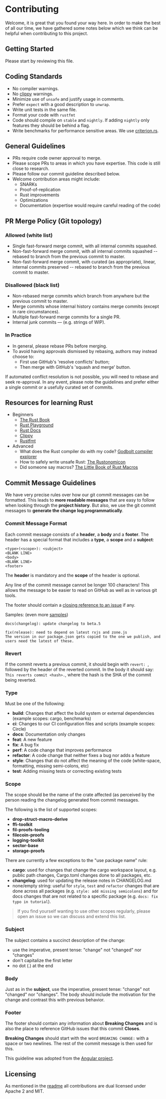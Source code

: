# Contributing

Welcome, it is great that you found your way here. In order to make the best of all our time, we have gathered some notes
below which we think can be helpful when contributing to this project.

## Getting Started

Please start by reviewing this file.

## Coding Standards

- No compiler warnings.
- No [clippy](https://github.com/rust-lang/rust-clippy) warnings.
- Minimize use of `unsafe` and justify usage in comments.
- Prefer `expect` with a good description to `unwrap`.
- Write unit tests in the same file.
- Format your code with `rustfmt`
- Code should compile on `stable` and `nightly`. If adding `nightly` only features they should be behind a flag.
- Write benchmarks for performance sensitive areas. We use [criterion.rs](https://github.com/japaric/criterion.rs).


## General Guidelines
- PRs require code owner approval to merge.
- Please scope PRs to areas in which you have expertise. This code is still close to research.
- Please follow our commit guideline described below.
- Welcome contribution areas might include:
  - SNARKs
  - Proof-of-replication
  - Rust improvements
  - Optimizations
  - Documentation (expertise would require careful reading of the code)


## PR Merge Policy (Git topology)

### Allowed (white list)
 - Single fast-forward merge commit, with all internal commits squashed.
 - Non-fast-forward merge commit, with all internal commits squashed -- rebased to branch from the previous commit to master.
 - Non-fast-forward merge commit, with curated (as appropriate), linear, internal commits preserved -- rebased to branch from the previous commit to master.

### Disallowed (black list)
 - Non-rebased merge commits which branch from anywhere but the previous commit to master.
 - Merge commits whose internal history contains merge commits (except in rare circumstances).
 - Multiple fast-forward merge commits for a single PR.
 - Internal junk commits — (e.g. strings of WIP).

### In Practice
 - In general, please rebase PRs before merging.
 - To avoid having approvals dismissed by rebasing, authors may instead choose to:
   - First use GitHub's 'resolve conflicts' button;
   - Then merge with GitHub's 'squash and merge' button.

If automated conflict resolution is not possible, you will need to rebase and seek re-approval. In any event, please note the guidelines and prefer either a single commit or a usefully curated set of commits.

## Resources for learning Rust

- Beginners
  - [The Rust Book](https://doc.rust-lang.org/book/)
  - [Rust Playground](https://play.rust-lang.org/)
  - [Rust Docs](https://doc.rust-lang.org/)
  - [Clippy](https://github.com/rust-lang/rust-clippy)
  - [Rustfmt](https://github.com/rust-lang/rustfmt)
- Advanced
  - What does the Rust compiler do with my code? [Godbolt compiler explorer](https://rust.godbolt.org/)
  - How to safely write unsafe Rust: [The Rustonomicon](https://doc.rust-lang.org/nomicon/)
  - Did someone say macros? [The Little Book of Rust Macros](https://danielkeep.github.io/tlborm/book/index.html)


## Commit Message Guidelines

We have very precise rules over how our git commit messages can be formatted. This leads to **more
readable messages** that are easy to follow when looking through the **project history**. But also,
we use the git commit messages to **generate the change log programmatically**.

### Commit Message Format

Each commit message consists of a **header**, a **body** and a **footer**.  The header has a special
format that includes a **type**, a **scope** and a **subject**:

```
<type>(<scope>): <subject>
<BLANK LINE>
<body>
<BLANK LINE>
<footer>
```

The **header** is mandatory and the **scope** of the header is optional.

Any line of the commit message cannot be longer 100 characters! This allows the message to be easier
to read on GitHub as well as in various git tools.

The footer should contain a [closing reference to an issue](https://help.github.com/articles/closing-issues-via-commit-messages/) if any.

Samples: (even more [samples](https://github.com/filecoin-project/rust-fil-proofs/commits/master))

```
docs(changelog): update changelog to beta.5
```
```
fix(release): need to depend on latest rxjs and zone.js
The version in our package.json gets copied to the one we publish, and users need the latest of these.
```

### Revert
If the commit reverts a previous commit, it should begin with `revert: `, followed by the header of the reverted commit. In the body it should say: `This reverts commit <hash>.`, where the hash is the SHA of the commit being reverted.

### Type
Must be one of the following:

* **build**: Changes that affect the build system or external dependencies (example scopes: cargo, benchmarks)
* **ci**: Changes to our CI configuration files and scripts (example scopes: Circle)
* **docs**: Documentation only changes
* **feat**: A new feature
* **fix**: A bug fix
* **perf**: A code change that improves performance
* **refactor**: A code change that neither fixes a bug nor adds a feature
* **style**: Changes that do not affect the meaning of the code (white-space, formatting, missing semi-colons, etc)
* **test**: Adding missing tests or correcting existing tests

### Scope
The scope should be the name of the crate affected (as perceived by the person reading the changelog generated from commit messages.

The following is the list of supported scopes:

* **drop-struct-macro-derive**
* **ffi-toolkit**
* **fil-proofs-tooling**
* **filecoin-proofs**
* **logging-toolkit**
* **sector-base**
* **storage-proofs**

There are currently a few exceptions to the "use package name" rule:

* **cargo**: used for changes that change the cargo workspace layout, e.g.
  public path changes, Cargo.toml changes done to all packages, etc.
* **changelog**: used for updating the release notes in CHANGELOG.md
* none/empty string: useful for `style`, `test` and `refactor` changes that are done across all
  packages (e.g. `style: add missing semicolons`) and for docs changes that are not related to a
  specific package (e.g. `docs: fix typo in tutorial`).

> If you find yourself wanting to use other scopes regularly, please open an issue so we can discuss and extend this list.

### Subject
The subject contains a succinct description of the change:

* use the imperative, present tense: "change" not "changed" nor "changes"
* don't capitalize the first letter
* no dot (.) at the end

### Body
Just as in the **subject**, use the imperative, present tense: "change" not "changed" nor "changes".
The body should include the motivation for the change and contrast this with previous behavior.

### Footer
The footer should contain any information about **Breaking Changes** and is also the place to
reference GitHub issues that this commit **Closes**.

**Breaking Changes** should start with the word `BREAKING CHANGE:` with a space or two newlines. The rest of the commit message is then used for this.

This guideline was adopted from the [Angular project](https://github.com/angular/angular/blob/master/CONTRIBUTING.md#commit).

## Licensing

As mentioned in the [readme](README.md) all contributions are dual licensed under Apache 2 and MIT.
